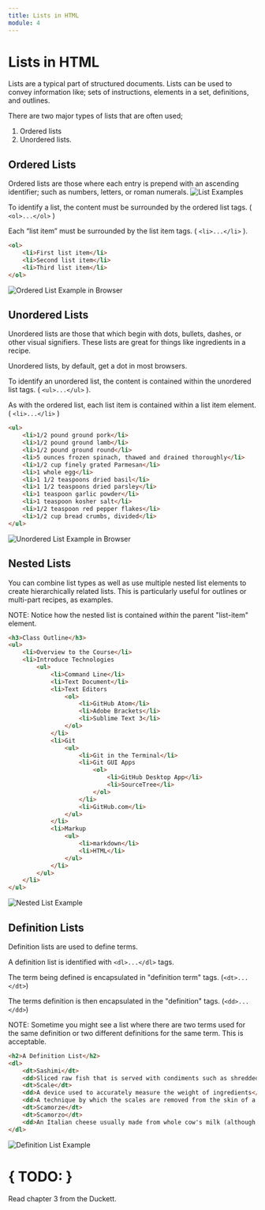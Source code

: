 ```yaml
---
title: Lists in HTML
module: 4
---
```

# Lists in HTML
Lists are a typical part of structured documents. Lists can be used to convey information like; sets of instructions, elements in a set, definitions, and outlines.

There are two major types of lists that are often used;

1. Ordered lists
2. Unordered lists.

## Ordered Lists
Ordered lists are those where each entry is prepend with an ascending identifier; such as numbers, letters, or roman numerals.
![List Examples](../imgs/listExamples.png)

To identify a list, the content must be surrounded by the ordered list tags. ( `<ol>...</ol>` )

Each “list item” must be surrounded by the list item tags. ( `<li>...</li>` ).

```html
<ol>
    <li>First list item</li>
    <li>Second list item</li>
    <li>Third list item</li>
</ol>
```
![Ordered List Example in Browser](../imgs/olInBrowser.png)

## Unordered Lists
Unordered lists are those that which begin with dots, bullets, dashes, or other visual signifiers. These lists are great for things like ingredients in a recipe.

Unordered lists, by default, get a dot in most browsers.

To identify an unordered list, the content is contained within the unordered list tags. ( `<ul>...</ul>` ).

As with the ordered list, each list item is contained within a list item element. ( `<li>...</li>` )

```html
<ul>
    <li>1/2 pound ground pork</li>
    <li>1/2 pound ground lamb</li>
    <li>1/2 pound ground round</li>
    <li>5 ounces frozen spinach, thawed and drained thoroughly</li>
    <li>1/2 cup finely grated Parmesan</li>
    <li>1 whole egg</li>
    <li>1 1/2 teaspoons dried basil</li>
    <li>1 1/2 teaspoons dried parsley</li>
    <li>1 teaspoon garlic powder</li>
    <li>1 teaspoon kosher salt</li>
    <li>1/2 teaspoon red pepper flakes</li>
    <li>1/2 cup bread crumbs, divided</li>
</ul>
```
![Unordered List Example in Browser](../imgs/ulInBrowser.png)

## Nested Lists
You can combine list types as well as use multiple nested list elements to create hierarchically related lists. This is particularly useful for outlines or multi-part recipes, as examples.

NOTE: Notice how the nested list is contained _within_ the parent "list-item" element.

```html
<h3>Class Outline</h3>
<ul>
    <li>Overview to the Course</li>
    <li>Introduce Technologies
        <ul>
            <li>Command Line</li>
            <li>Text Document</li>
            <li>Text Editors
                <ol>
                    <li>GitHub Atom</li>
                    <li>Adobe Brackets</li>
                    <li>Sublime Text 3</li>
                </ol>
            </li>
            <li>Git
                <ul>
                    <li>Git in the Terminal</li>
                    <li>Git GUI Apps
                        <ol>
                            <li>GitHub Desktop App</li>
                            <li>SourceTree</li>
                        </ol>
                    </li>
                    <li>GitHub.com</li>
                </ul>
            </li>
            <li>Markup
                <ul>
                    <li>markdown</li>
                    <li>HTML</li>
                </ul>
            </li>
        </ul>
    </li>
</ul>
```
![Nested List Example](../imgs/nestedLists.png)

## Definition Lists
Definition lists are used to define terms.

A definition list is identified with `<dl>...</dl>` tags.

The term being defined is encapsulated in "definition term" tags. (`<dt>...</dt>`)

The terms definition is then encapsulated in the "definition" tags. (`<dd>...</dd>`)

NOTE: Sometime you might see a list where there are two terms used for the same definition or two different definitions for the same term. This is acceptable.

```html
<h2>A Definition List</h2>
<dl>
    <dt>Sashimi</dt>
    <dd>Sliced raw fish that is served with condiments such as shredded daikon radish or ginger root, wasabi and soy sauce</dd>
    <dt>Scale</dt>
    <dd>A device used to accurately measure the weight of ingredients</dd>
    <dd>A technique by which the scales are removed from the skin of a fish</dd>
    <dt>Scamorze</dt>
    <dt>Scamorzo</dt>
    <dd>An Italian cheese usually made from whole cow's milk (although it was traditionally made from buffalo milk)</dd>
</dl>
```
![Definition List Example](../imgs/definitionList.png)

# { TODO: }
Read chapter 3 from the Duckett.

